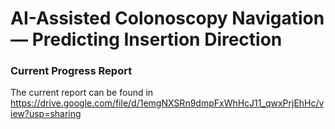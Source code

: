 # AI-Assisted Colonoscopy Navigation — Predicting Insertion Direction
### Current Progress Report
The current report can be found in https://drive.google.com/file/d/1emgNXSRn9dmpFxWhHcJ11_qwxPrjEhHc/view?usp=sharing






